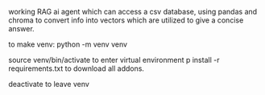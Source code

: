 working RAG ai agent which can access a csv database, using pandas and chroma to convert info into vectors which are utilized to give a concise answer.

to make venv: python -m venv venv

source venv/bin/activate to enter virtual environment
p install -r requirements.txt to download all addons.

deactivate to leave venv
